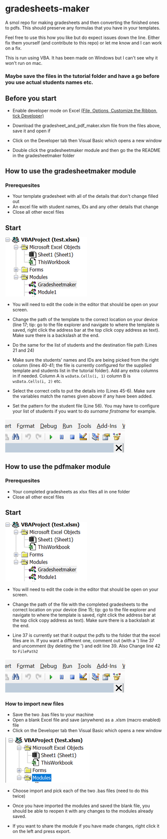 # gradesheets-maker
A smol repo for making gradesheets and then converting the finished ones to pdfs. This should preserve any formulas that you have in your templates.

Feel free to use this how you like but do expect issues down the line. Either fix them yourself (and contribute to this repo) or let me know and I can work on a fix.

This is run using VBA. It has been made on Windows but I can't see why it won't run on mac.

### Maybe save the files in the tutorial folder and have a go before you use actual students names etc.

## Before you start

- Enable developer mode on Excel [(File, Options, Customize the Ribbon, tick Developer)](https://support.microsoft.com/en-us/office/show-the-developer-tab-e1192344-5e56-4d45-931b-e5fd9bea2d45)

- Download the gradesheet_and_pdf_maker.xlsm file from the files above, save it and open if
- Click on the Developer tab then Visual Basic which opens a new window
- Double click the gradesheetmaker module and then go the the README in the gradesheetmaker folder

## How to use the gradesheetmaker module

### Prerequesites 

- Your template gradesheet with all of the details that don't change filled out
- An excel file with student names, IDs and any other details that change
- Close all other excel files

## Start
![Open the module by double clicking the module name on the right](img/img2.PNG)

- You will need to edit the code in the editor that should be open on your screen.

- Change the path of the template to the correct location on your device (line 17; tip: go to the file explorer and navigate to where the template is saved, right click the address bar at the top click copy address as text). Make sure there is a backslash at the end.

- Do the same for the list of students and the destination file path (Lines 21 and 24)

- Make sure the students' names and IDs are being picked from the right column (lines 40-41; the file is currently configured for the supplied template and students list in the tutorial folder). Add any extra columns in if needed. Column A is `wsData.Cells(i, 1)` column B is `wsData.Cells(i, 2)` etc.

- Select the correct cells to put the details into (Lines 45-6). Make sure the variables match the names given above if any have been added.

- Set the pattern for the student file (Line 56). You may have to configure your list of students if you want to do _surname firstname_ for example.


![Press play or F5 to run](img/img3.PNG)

## How to use the pdfmaker module

### Prerequesites 

- Your completed gradesheets as xlsx files all in one folder
- Close all other excel files

## Start

![Open the module by double clicking the module name on the right](img/img2.PNG)

- You will need to edit the code in the editor that should be open on your screen.

- Change the path of the file with the completed gradesheets to the correct location on your device (line 15; tip: go to the file explorer and navigate to where the template is saved, right click the address bar at the top click copy address as text). Make sure there is a backslash at the end.

- Line 37 is currently set that it output the pdfs to the folder that the excel files are in. If you want a different one, comment out (with a ') line 37 and uncomment (by deleting the ') and edit line 39. Also Change line 42 to `FilePath2`

![Press play or F5 to run](img/img3.PNG)


### How to import new files
- Save the two .bas files to your machine
- Open a blank Excel file and save (anywhere) as a .xlsm (macro enabled) file
- Click on the Developer tab then Visual Basic which opens a new window

 ![Right click the modules folder on the left](img/img1.PNG)

- Choose import and pick each of the two .bas files (need to do this twice)

- Once you have imported the modules and saved the blank file, you should be able to reopen it with any changes to the modules already saved.

- If you want to share the module if you have made changes, right click it on the left and press export. 



